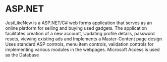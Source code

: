 # ASP.NET
JustLikeNew is a ASP.NET/C# web forms application that serves as an online platform for selling and buying used gadgets. The application facilitates creation of a new account, Updating profile details, password resets, viewing existing ads and Implements a Master-Content page design Uses standard ASP controls, menu item controls, validation controls for implementing various modules in the webpages. Microsoft Access is used as the Database
